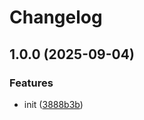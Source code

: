 # Changelog

## 1.0.0 (2025-09-04)


### Features

* init ([3888b3b](https://github.com/sanity-io/signed-urls/commit/3888b3bda98a0e86020017799d445f0039eb0a78))
